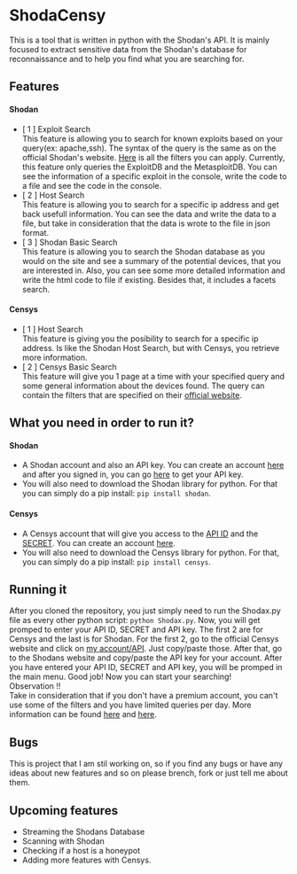 # ShodaCensy

This is a tool that is written in python with the Shodan's API.
It is mainly focused to extract sensitive data from the Shodan's database for reconnaissance and to help you find what you are searching for.
## Features
#### Shodan
- [ 1 ] Exploit Search <br />
This feature is allowing you to search for known exploits based on your query(ex: apache,ssh).
The syntax of the query is the same as on the official Shodan's website. [Here](https://developer.shodan.io/api) is all the filters you can apply.
Currently, this feature only queries the ExploitDB and the MetasploitDB.
You can see the information of a specific exploit in the console, write the code to a file and see the code in the console.
- [ 2 ] Host Search <br />
This feature is allowing you to search for a specific ip address and get back usefull information.
You can see the data and write the data to a file, but take in consideration that the data is wrote to the file in json format.
- [ 3 ] Shodan Basic Search <br />
This feature is allowing you to search the Shodan database as you would on the site and see a summary of the potential devices, that you are interested in. Also, you can see some more detailed information and write the html code to file if existing.
Besides that, it includes a facets search.
#### Censys
- [ 1 ] Host Search <br />
This feature is giving you the posibility to search for a specific ip address. Is like the Shodan Host Search, but with Censys, you retrieve more information.
- [ 2 ] Censys Basic Search <br />
This feature will give you 1 page at a time with your specified query and some general information about the devices found. The query can contain the filters that are specified on their [official website](https://www.censys.io/overview#examples).

## What you need in order to run it?
#### Shodan
- A Shodan account and also an API key. You can create an account [here](https://account.shodan.io/register) and after you signed in, you can go [here](https://account.shodan.io/?language=en) to get your API key.
- You will also need to download the Shodan library for python. For that you can simply do a pip install:  ```pip install shodan```.
#### Censys
- A Censys account that will give you access to the [API ID](https://censys.io/account/api) and the [SECRET](https://censys.io/account/api). You can create an account [here](https://censys.io/register).
- You will also need to download the Censys library for python. For that, you can simply do a pip install:  ```pip install censys```.

## Running it
After you cloned the repository, you just simply need to run the Shodax.py file as every other python script: ```python Shodax.py```. Now, you will get promped to enter your API ID, SECRET and API key. The first 2 are for Censys and the last is for Shodan. For the first 2, go to the official Censys website and click on [my account/API](https://censys.io/account/api). Just copy/paste those. After that, go to the Shodans website and copy/paste the API key for your account. After you have entered your API ID, SECRET and API key, you will be promped in the main menu. Good job! Now you can start your searching!
<br />
Observation !! <br />
Take in consideration that if you don't have a premium account, you can't use some of the filters and you have limited queries per day. More information can be found [here](https://censys.io/account/billing) and [here](https://developer.shodan.io/billing/signup).

## Bugs
This is project that I am stil working on, so if you find any bugs or have any ideas about new features and so on please brench, fork or just tell me about them.

## Upcoming features
- Streaming the Shodans Database
- Scanning with Shodan
- Checking if a host is a honeypot
- Adding more features with Censys.
